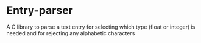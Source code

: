 # Entry-parser
A C library to parse a text entry for selecting which type (float or integer) is needed and for rejecting any alphabetic characters
